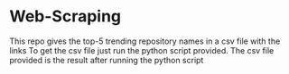 # Web-Scraping
This repo gives the top-5 trending repository names in a csv file with the links
To get the csv file just run the python script provided.
The csv file provided is the result after running the python script
